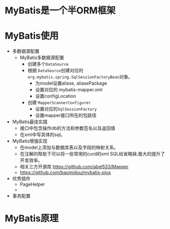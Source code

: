# MyBatis是一个半ORM框架
# MyBatis使用
* 多数据源配置 
    * MyBatis多数据源配置
        * 创建多个`DataSource`
        * 根据 `DataSource`创建对应的`org.mybatis.spring.SqlSessionFactoryBean`对象。
            * 为model设置aliase, aliasePackage
            * 设置对应的 mybatis-mapper.xml
            * 设置configLocation
        * 创建 `MapperScannerConfigurer`
            * 设置对应的`SqlSessionFactory`
            * 设置mapper接口所在的包路径
* MyBatis最佳实践
    * 接口中包含操作db的方法和参数签名以及返回值
    * 在xml中写具体的sql。
* MyBatis增强实现
    * 在model上添加与数据库表以及字段的映射关系。
    * 在注解的帮助下可以将一些常用的curd的xml SQL给省略掉,极大的提升了开发效率。
    * 相关三方开源库 https://github.com/abel533/Mapper
    * https://github.com/baomidou/mybatis-plus
* 优秀插件
    * PageHelper 
    * 
* 事务配置 
# MyBatis原理
